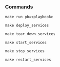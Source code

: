 ### Commands

```shell
make run pb=<playbook>

make deploy_services

make tear_down_services

make start_services

make stop_services

make restart_services
```
